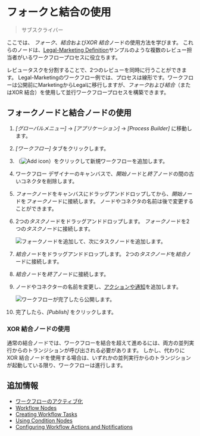 # フォークと結合の使用

> サブスクライバー

ここでは、 *フォーク*、*結合*および*XOR 結合*ノードの使用方法を学びます。 これらのノードは、[Legal-Marketing Definition](https://github.com/liferay/liferay-portal/blob/[$LIFERAY_LEARN_PORTAL_GIT_TAG$]/modules/apps/portal-workflow/portal-workflow-kaleo-runtime-impl/src/main/resources/META-INF/definitions/legal-marketing-definition.xml)サンプルのような複数のレビュー担当者がいるワークフロープロセスに役立ちます。

レビュータスクを分割することで、2つのレビューを同時に行うことができます。 Legal-Marketingのワークフロー例では、プロセスは線形です。ワークフローは公開前にMarketingからLegalに移行しますが、*フォーク*および*結合*（またはXOR 結合）を使用して並行ワークフロープロセスを構築できます。

## フォークノードと結合ノードの使用

1.  *[グローバルメニュー]* → *[アプリケーション]* → *[Process Builder]* に移動します。

2.  *[ワークフロー]* タブをクリックします。

3.  （![Add icon](../../../../images/icon-add.png)）をクリックして新規ワークフローを追加します。

4.  ワークフロー デザイナーのキャンバスで、*開始*ノードと*終了*ノードの間の古いコネクタを削除します。

5.  *フォーク*ノードをキャンバスにドラッグアンドドロップしてから、*開始*ノードを*フォーク*ノードに接続します。 ノードやコネクタの名前は後で変更することができます。

6.  2つの*タスク*ノードをドラッグアンドドロップします。 *フォーク*ノードを2つの*タスク*ノードに接続します。

    ![フォークノードを追加して、次にタスクノードを追加します。](./using-forks-and-joins/images/02.png)

7.  *結合*ノードをドラッグアンドドロップします。 2つの*タスクノード*を*結合*ノードに接続します。

8.  *結合*ノードを*終了*ノードに接続します。

9.  ノードやコネクターの名前を変更し、[アクションや通知](./configuring-workflow-actions-and-notifications.md)を追加します。

    ![ワークフローが完了したら公開します。](./using-forks-and-joins/images/01.png)

10. 完了したら、*[Publish]* をクリックします。

### XOR 結合ノードの使用

通常の結合ノードでは、ワークフローを結合を超えて進めるには、両方の並列実行からのトランジションが呼び出される必要があります。 しかし、代わりにXOR 結合ノードを使用する場合は、いずれかの並列実行からのトランジションが起動している限り、ワークフローは進行します。

## 追加情報

  - [ワークフローのアクティブ化](../../using-workflows/activating-workflow.md)
  - [Workflow Nodes](./workflow-nodes.md)
  - [Creating Workflow Tasks](./creating-workflow-tasks.md)
  - [Using Condition Nodes](./using-condition-nodes.md)
  - [Configuring Workflow Actions and Notifications](./configuring-workflow-actions-and-notifications.md)
